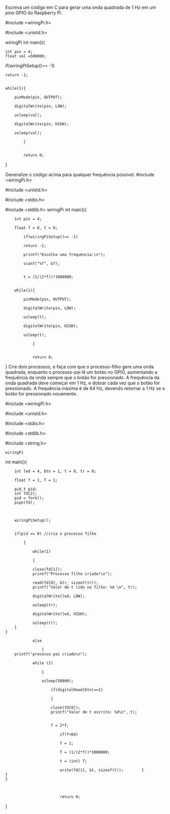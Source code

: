 Escreva um código em C para gerar uma onda quadrada de 1 Hz em um pino GPIO do Raspberry Pi.

#include <wiringPi.h>

#include <unistd.h>


wiringPi
int main(){
	
	
	int pin = 4;		
	float val =500000;
	
if(wiringPiSetup()== -1)
		
	return -1;

	
	while(1){
	
		pinMode(pin, OUTPUT);
	
		digitalWrite(pin, LOW);
	
		usleep(val);
	
		digitalWrite(pin, HIGH);
	
		usleep(val);
	
			}

	
			return 0;
				
}


Generalize o código acima para qualquer frequência possível.
#include <wiringPi.h>

#include <unistd.h>

#include <stdio.h>

#include <stdlib.h>
	wiringPi
int main(){
	
	
		int pin = 4;	
	
		float f = 0, t = 0;
	
			if(wiringPiSetup()== -1)
		
			return -1;
	
			printf("Escolha uma frequência:\n");
	
			scanf("%f", &f);

	
			t = (1/(2*f))*1000000;

	
		while(1){
		
			pinMode(pin, OUTPUT);
		
			digitalWrite(pin, LOW);
		
			usleep(t);
		
			digitalWrite(pin, HIGH);
		
			usleep(t);
	
				}

	
				return 0;
						
}
Crie dois processos, e faça com que o processo-filho gere uma onda quadrada, enquanto o processo-pai lê um botão no GPIO, aumentando a frequência da onda sempre que o botão for pressionado. A frequência da onda quadrada deve começar em 1 Hz, e dobrar cada vez que o botão for pressionado. A frequência máxima é de 64 Hz, devendo retornar a 1 Hz se o botão for pressionado novamente.

#include <wiringPi.h>

#include <unistd.h>

#include <stdio.h>

#include <stdlib.h>

#include <string.h>


	wiringPi
int main(){
	
	
		int led = 4, btn = 1, t = 0, tr = 0;
	
		float f = 1, T = 1;
	
		pid_t pid; 
		int fd[2];  	
		pid = fork(); 	
		pipe(fd); 	

	
	
		wiringPiSetup();

	
		if(pid == 0) //cria o processo filho
	
			{ 
		
				while(1)
		
				{
			
				close(fd[1]); 
				printf("Processo filho criado!\n");
			
				read(fd[0], &tr, sizeof(tr)); 		
				printf("Valor de t lido no filho: %d \n", tr);
			
				digitalWrite(led, LOW);
			
				usleep(tr);
			
				digitalWrite(led, HIGH);
			
				usleep(tr);
		}
	}
	
				else 
	
					{
		printf("processo pai criado\n");
		
				while (1)
		
					{
			
					usleep(50000);
			
						if(digitalRead(btn)==1)
			
						{
				
						close(fd[0]); 			
						printf("Valor de t escrito: %d\n", t);
				
				
						f = 2*f;
				
							if(f>64)
					
							f = 1;
				
							T = (1/(2*f))*1000000;
				
							t = (int) T;
				
							write(fd[1], &t, sizeof(t)); 		}
	}
	}
	

	
							return 0;
								
}
